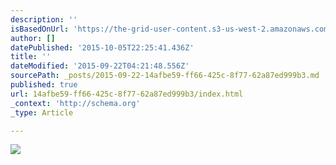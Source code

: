 ```yaml
---
description: ''
isBasedOnUrl: 'https://the-grid-user-content.s3-us-west-2.amazonaws.com/87b01368-8f26-4d45-b20d-d5ac7df718e9.png'
author: []
datePublished: '2015-10-05T22:25:41.436Z'
title: ''
dateModified: '2015-09-22T04:21:48.556Z'
sourcePath: _posts/2015-09-22-14afbe59-ff66-425c-8f77-62a87ed999b3.md
published: true
url: 14afbe59-ff66-425c-8f77-62a87ed999b3/index.html
_context: 'http://schema.org'
_type: Article

---
```

![](https://the-grid-user-content.s3-us-west-2.amazonaws.com/87b01368-8f26-4d45-b20d-d5ac7df718e9.png)